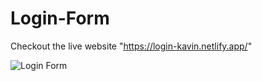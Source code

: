 # Login-Form

Checkout the live website "https://login-kavin.netlify.app/"

![Login Form](https://user-images.githubusercontent.com/108740656/181485954-51a16883-71dc-4a8a-a684-5343e713c960.PNG)



